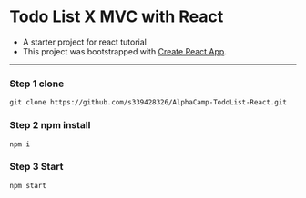 # Todo List X MVC with React

- A starter project for react tutorial
- This project was bootstrapped with [Create React App](https://github.com/facebook/create-react-app).

---

### Step 1 clone

```
git clone https://github.com/s339428326/AlphaCamp-TodoList-React.git
```

### Step 2 npm install

```
npm i
```

### Step 3 Start

```
npm start
```
